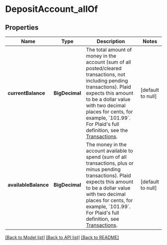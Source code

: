 # DepositAccount_allOf
## Properties

| Name | Type | Description | Notes |
|------------ | ------------- | ------------- | -------------|
| **currentBalance** | **BigDecimal** | The total amount of money in the account (sum of all posted/cleared transactions, not including pending transactions). Plaid expects this amount to be a dollar value with two decimal places for cents, for example, &#x60;101.99&#x60;.  For Plaid&#39;s full definition, see the [Transactions](https://plaid.com/docs/api/products/transactions/#transactions-get-response-accounts-balances-current). | [default to null] |
| **availableBalance** | **BigDecimal** | The money in the account available to spend (sum of all transactions, plus or minus pending transactions). Plaid expects this amount to be a dollar value with two decimal places for cents, for example, &#x60;101.99&#x60;.  For Plaid&#39;s full definition, see [Transactions](https://plaid.com/docs/api/products/transactions/#transactions-get-response-accounts-balances-available). | [default to null] |

[[Back to Model list]](../README.md#documentation-for-models) [[Back to API list]](../README.md#documentation-for-api-endpoints) [[Back to README]](../README.md)


